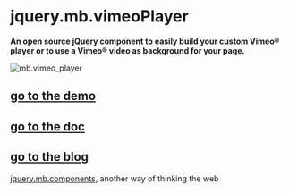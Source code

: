# jquery.mb.vimeoPlayer

__An open source jQuery component to easily build your custom Vimeo® player or to use a Vimeo® video as background for your page.__

![mb.vimeo_player](https://pupunzi.com/mb.components/mb.vimeo_player/vimeoPlayer.jpg)

## [go to the demo](https://pupunzi.com/mb.components/mb.vimeo_player/demo/index.html)
## [go to the doc](https://github.com/pupunzi/jQuery.mb.vimeo_player/wiki/Documentation)
## [go to the blog](https://pupunzi.open-lab.com/mb-jquery-components/)


[jquery.mb.components](http://pupunzi.com/), another way of thinking the web
